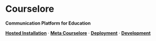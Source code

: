 # Courselore

**Communication Platform for Education**

**[Hosted Installation](https://courselore.org)** ·
**[Meta Courselore](https://meta.courselore.org/)** ·
**[Deployment](https://github.com/radically-straightforward/radically-straightforward/blob/main/guides/deployment.md)** ·
**[Development](https://github.com/radically-straightforward/radically-straightforward/blob/main/guides/development.md)**
